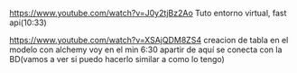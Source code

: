https://www.youtube.com/watch?v=J0y2tjBz2Ao
Tuto entorno virtual, fast api(10:33)

https://www.youtube.com/watch?v=XSAjQDM8ZS4
creacion de tabla en el modelo con alchemy
voy en el min 6:30 apartir de aquí se conecta con la BD(vamos a ver si puedo hacerlo similar a como lo tengo)
